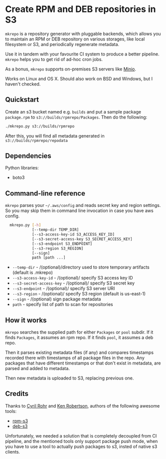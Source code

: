 # Create RPM and DEB repositories in S3

`mkrepo` is a repository generator with pluggable backends,
which allows you to maintain an RPM or DEB repository on various
storages, like local filesystem or S3, and periodically regenerate metadata.

Use it in tandem with your favourite CI system to produce a better pipeline.
`mkrepo` helps you to get rid of ad-hoc cron jobs.

As a bonus, `mkrepo` supports on-premises S3 servers like [Minio](http://minio.io).

Works on Linux and OS X. Should also work on BSD and Windows, but I haven't checked.

## Quickstart

Create an s3 bucket named e.g. `builds` and put a sample package `package.rpm` to `s3://builds/rpmrepo/Packages`. Then do the following:

``` bash
./mkrepo.py s3://builds/rpmrepo
```

After this, you will find all metadata generated in `s3://builds/rpmrepo/repodata`

## Dependencies

Python libraries:

* boto3

## Command-line reference

`mkrepo` parses your `~/.aws/config` and reads secret key and region settings.
So you may skip them in command line invocation in case you have aws config.

``` bash
  mkrepo.py [-h] 
            [--temp-dir TEMP_DIR]
            [--s3-access-key-id S3_ACCESS_KEY_ID]
            [--s3-secret-access-key S3_SECRET_ACCESS_KEY]
            [--s3-endpoint S3_ENDPOINT]
            [--s3-region S3_REGION]
            [--sign]
            path [path ...]
```

* `--temp-dir` - /(optional)/directory used to store temporary artifacts (default is .mkrepo)
* `--s3-access-key-id` - /(optional)/ specify S3 access key ID
* `--s3-secret-access-key` - /(optional)/ specify S3 secret key
* `--s3-endpoint` - /(optional)/ specify S3 server URI
* `--s3-region` - /(optional)/ specify S3 region (default is us-east-1)
* `--sign` - /(optional) sign package metadata
* `path` - specify list of path to scan for repositories

## How it works

`mkrepo` searches the supplied path for either `Packages` or `pool` subdir. If
it finds `Packages`, it assumes an rpm repo. If it finds `pool`, it assumes a
deb repo.

Then it parses existing metadata files (if any) and compares timestamps recorded
there with timestamps of all package files in the repo. Any packages that have
different timestamps or that don't exist in metadata, are parsed and added to
metadata.

Then new metadata is uploaded to S3, replacing previous one.

## Credits

Thanks to [Cyril Rohr](https://github.com/crohr) and [Ken Robertson](https://github.com/krobertson), authors of the following awesome tools:

* [rpm-s3](https://github.com/crohr/rpm-s3)
* [deb-s3](https://github.com/krobertson/deb-s3)

Unfortunately, we needed a solution that is completely decoupled from CI pipeline,
and the mentioned tools only support package push mode, when you have to use a
tool to actually push packages to s3, insted of native s3 clients.
